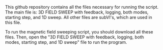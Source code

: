 This github repository contains all the files necessary for running the script.
The main file is: 3D FIELD SWEEP with feedback, logging, both modes, starting step, and 1D sweep. All other files are subVI's, which are used in this file.

To run the magnetic field sweeping script, you should download all these files. Then, open the "3D FIELD SWEEP with feedback, logging, both modes, starting step, and 1D sweep" file to run the program.

